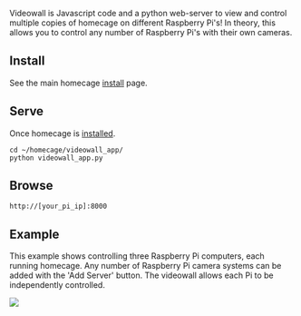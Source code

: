 Videowall is Javascript code and a python web-server to view and control multiple copies of homecage on different Raspberry Pi's! In theory, this allows you to control any number of Raspberry Pi's with their own cameras.

## Install

See the main homecage [install][install] page.
	
## Serve

Once homecage is [installed][install].

	cd ~/homecage/videowall_app/
	python videowall_app.py 

## Browse

	http://[your_pi_ip]:8000

## Example

This example shows controlling three Raspberry Pi computers, each running homecage. Any number of Raspberry Pi camera systems can be added with the 'Add Server' button. The videowall allows each Pi to be independently controlled.

<IMG SRC="../img/videowall.png">

[install]: http://blog.cudmore.io/homecage/installing-the-software/